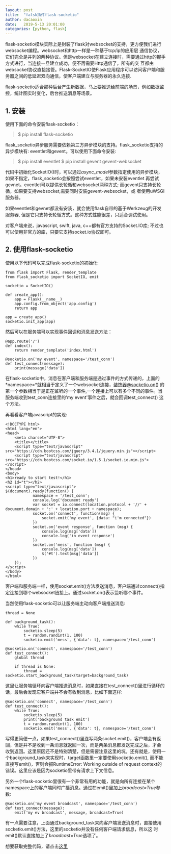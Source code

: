 ```yaml
---
layout: post
title:  "falsk插件flask-socketio"
author: dacaoxin
date:   2019-5-13 20:01:00
categories: [python, flask]
---
```


flask-socketio模块实际上是封装了flask对websocket的支持，更方便我们进行websocket编程。websocket和http一样是一种基于tcp/ip的应用层
通信协议，它们完全是并列的两种协议。但是websocket在建立连接时，需要通过http的握手方式进行，当连接一旦建立成功，便不再需要Http通信了，所有的交
互都由websocket协议直接接管。Flask-SocketIO使Flask应用程序可以访问客户端和服务器之间的低延迟双向通信，使客户端建立与服务器的永久连接.

flask-socketio适合那种后台产生新数据，马上要推送给前端的场景，例如数据监控，统计图实时变化，后台推送消息等场景。

## 1. 安装

使用下面的命令安装flask-socketio：

> $ pip install flask-socketio

flask_socketio异步服务需要依赖第三方异步模块的支持。flask_socketio支持的异步模块有: eventlet和gevent。可以使用下面命令安装:

> $ pip install eventlet
> $ pip install gevent gevent-websocket

代码中初始化SocketIO()时，可以通过*async_model*参数指定使用的异步模块，如果不指定，flask_socketio会按照尝试eventlet，如果未安装eventlet
再尝试gevnet。eventlet可以提供长轮循和websocket两种方式; 而gevent只支持长轮循，如果要支持websocket,需要同时安装gevent-websocket，或
者使用uWSGI服务器。

如果eventlet和gevnet都没有安装，就会使用flask自带的基于Werkzeug的开发服务器, 但是它只支持长轮循方式。这种方式性能很差，只适合调试使用。

对客户端来说，javascript, swift, java, c++都有官方支持的Socket.IO库; 不过也可以使用非官方的库，只要它支持socket.io协议即可。

## 2. 使用flask-socketio

使用以下代码可以完成flask-socketio的初始化:

```
from flask import Flask, render_template
from flask_socketio import SocketIO, emit

socketio = SocketIO()

def create_app():
    app = Flask(__name__)
    app.config.from_object('app.config')
    return app

app = create_app()
socketio.init_app(app)
```

然后可以在服务端可以实现事件回调和消息发送方法：

```
@app.route('/')
def index():
    return render_template('index.html')

@socketio.on('my event', namespace='/test_conn')
def test_connect(message):
    print(message['data'])
```

在flask-socketio中，消息在客户端和服务端是通过事件的方式传递的，上面的*namespace=*就相当于定义了一个websocket连接，装饰器@socketio.on()
的第一个参数相当于是正在监听的一个事件,一个连接上可以有多个不同的事件。当服务端收到test_conn连接里的'my event'事件之后，就会回调test_connect()
这个方法。

再看看客户端javascript的实现:

```
<!DOCTYPE html>
<html lang="en">
<head>
    <meta charset="UTF-8">
    <title></title>
    <script type="text/javascript" src="https://cdn.bootcss.com/jquery/3.4.1/jquery.min.js"></script>
    <script type="text/javascript" src="https://cdn.bootcss.com/socket.io/1.5.1/socket.io.min.js"></script>
</head>
<body>
<h1>ready to start test!</h1>
<h2 id="t"></h2>
<script type="text/javascript">
$(document).ready(function() {
	        namespace = '/test_conn';
	        console.log('document ready')
            var socket = io.connect(location.protocol + '//' + document.domain + ':' + location.port + namespace);
	        socket.on('connect', function(msg) {
	            socket.emit('my event', {data: "i'm connected"})
            })
            socket.on('event response', function (msg) {
                console.log(msg['data'])
                console.log('in event response')
            })
            socket.on('mess', function (msg) {
                console.log(msg['data'])
                $('#t').text(msg['data'])
            })
	});
</script>
</body>
</html>
```

客户端和服务端一样，使用socket.emit()方法发送消息，客户端通过connect()指定连接到哪个websocket链接上。通过socket.on()表示监听哪个事件。

当然使用flask-socketio可以让服务端主动向客户端推送消息:

```
thread = None

def background_task():
    while True:
        socketio.sleep(5)
        t = random.randint(1, 100)
        socketio.emit('mess', {'data': t}, namespace='/test_conn')

@socketio.on('connect', namespace='/test_conn')
def test_connect():
    global thread

    if thread is None:
        thread = socketio.start_background_task(target=background_task)
```
这里让服务端循环向客户端推送消息时，如果直接在test_connect()里进行循环的话，最后会发现它客户端并不会有收到消息，比如下面这样:

```
@socketio.on('connect', namespace='/test_conn')
def test_connect():
    while True:
        socketio.sleep(5)
        print('background task emit')
        t = random.randint(1, 100)
        socketio.emit('mess', {'data': t}, namespace='/test_conn')
```

写得更简便一点，如果test_connect()里连写两条socket.emit()，客户端会有返回，但是并不是收到一条消息就返回一次，而是两条消息都发送完成之后，才会
收到返回。这里原因还不是特别清楚，但是需要注意这里的坑。还有就是，使用一个background_task来实现时，target函数里一定要使用socketio.emit(),
而不能直接写emit()，否则会报RuntimeError: Working outside of request context的错误。这里应该是因为socketio里带有请求上下文信息。

另外一个flask-socketio里很有一个非常有用的功能，就是向所有连接在某个namespace上的客户端同时广播消息。通过在emit()里加上*broadcast=True*参数:

```
@socketio.on('my event broadcast', namespace='/test_conn')
def test_connect(message):
    emit('my ev broadcast', message, broadcast=True)
```

有一点需要注意，上面通过background_task来向客户端发送消息时，直接使用socketio.emit()方法，这里的socketio并没有任何客户端请求信息，所以这
时emit()默认直接加上了*broadcast=True*选项了。


想要获取完整代码，请点击[这里](https://github.com/caoxin1988/flask_demo/tree/master/socketio)